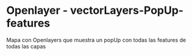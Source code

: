# Openlayer - vectorLayers-PopUp-features
 Mapa con Openlayers que muestra un popUp con todas las features de todas las capas
